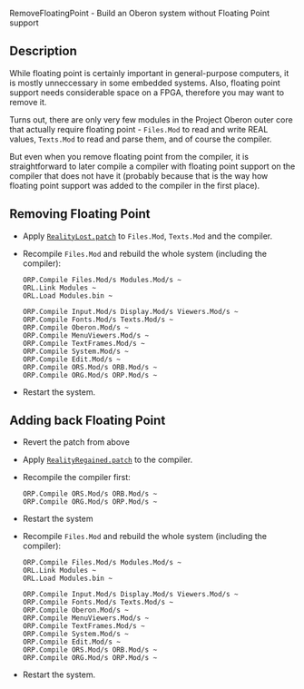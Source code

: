 RemoveFloatingPoint - Build an Oberon system without Floating Point support

Description
-----------

While floating point is certainly important in general-purpose computers, it is mostly
unneccessary in some embedded systems. Also, floating point support needs considerable
space on a FPGA, therefore you may want to remove it.

Turns out, there are only very few modules in the Project Oberon outer core that actually
require floating point - `Files.Mod` to read and write REAL values, `Texts.Mod` to read
and parse them, and of course the compiler.

But even when you remove floating point from the compiler, it is straightforward to later
compile a compiler with floating point support on the compiler that does not have it
(probably because that is the way how floating point support was added to the compiler
in the first place).


Removing Floating Point
-----------------------

- Apply [`RealityLost.patch`](RealityLost.patch) to `Files.Mod`, `Texts.Mod` and
  the compiler.

- Recompile `Files.Mod` and rebuild the whole system (including the compiler):

      ORP.Compile Files.Mod/s Modules.Mod/s ~
      ORL.Link Modules ~
      ORL.Load Modules.bin ~

      ORP.Compile Input.Mod/s Display.Mod/s Viewers.Mod/s ~
      ORP.Compile Fonts.Mod/s Texts.Mod/s ~
      ORP.Compile Oberon.Mod/s ~
      ORP.Compile MenuViewers.Mod/s ~
      ORP.Compile TextFrames.Mod/s ~
      ORP.Compile System.Mod/s ~
      ORP.Compile Edit.Mod/s ~
      ORP.Compile ORS.Mod/s ORB.Mod/s ~
      ORP.Compile ORG.Mod/s ORP.Mod/s ~

- Restart the system.

Adding back Floating Point
--------------------------

- Revert the patch from above

- Apply [`RealityRegained.patch`](RealityRegained.patch) to the compiler.

- Recompile the compiler first:

      ORP.Compile ORS.Mod/s ORB.Mod/s ~
      ORP.Compile ORG.Mod/s ORP.Mod/s ~

- Restart the system

- Recompile `Files.Mod` and rebuild the whole system (including the compiler):

      ORP.Compile Files.Mod/s Modules.Mod/s ~
      ORL.Link Modules ~
      ORL.Load Modules.bin ~

      ORP.Compile Input.Mod/s Display.Mod/s Viewers.Mod/s ~
      ORP.Compile Fonts.Mod/s Texts.Mod/s ~
      ORP.Compile Oberon.Mod/s ~
      ORP.Compile MenuViewers.Mod/s ~
      ORP.Compile TextFrames.Mod/s ~
      ORP.Compile System.Mod/s ~
      ORP.Compile Edit.Mod/s ~
      ORP.Compile ORS.Mod/s ORB.Mod/s ~
      ORP.Compile ORG.Mod/s ORP.Mod/s ~

- Restart the system.
